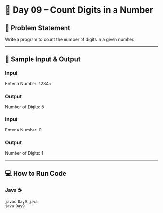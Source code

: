 # 🔢 Day 09 – Count Digits in a Number  

## 🎯 Problem Statement  
Write a program to count the number of digits in a given number.  

---  

## 📝 Sample Input & Output  

### Input  
Enter a Number: 12345  
### Output  
Number of Digits: 5  

### Input  
Enter a Number: 0  
### Output  
Number of Digits: 1  

---  

## 💻 How to Run Code  

### Java ☕  
```
javac Day9.java
java Day9
